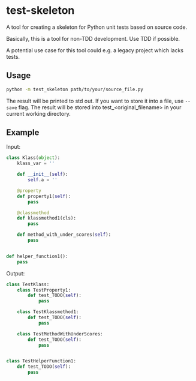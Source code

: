 # test-skeleton

A tool for creating a skeleton for Python unit tests based on source code.

Basically, this is a tool for non-TDD development. Use TDD if possible.

A potential use case for this tool could e.g. a legacy project which lacks tests.


## Usage
```bash
python -m test_skeleton path/to/your/source_file.py
```

The result will be printed to std out. If you want to store it into a file, use `--save` flag. The result will be stored into test_<original_filename> in your current working directory. 


## Example

Input:
```python
class Klass(object):
    klass_var = ''

    def __init__(self):
        self.a = ''

    @property
    def property1(self):
        pass

    @classmethod
    def klassmethod1(cls):
        pass

    def method_with_under_scores(self):
        pass


def helper_function1():
    pass

```
Output:
```python
class TestKlass:
    class TestProperty1:
        def test_TODO(self):
            pass

    class TestKlassmethod1:
        def test_TODO(self):
            pass

    class TestMethodWithUnderScores:
        def test_TODO(self):
            pass


class TestHelperFunction1:
    def test_TODO(self):
        pass

```
